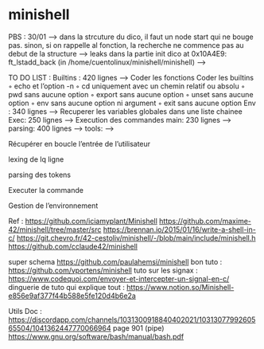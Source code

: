 # minishell

PBS : 
30/01 
--> dans la strcuture du dico, il faut un node start qui ne bouge pas. sinon, si on rappelle al fonction, la recherche ne commence pas au debut de la structure
--> leaks dans la partie init dico 
	at 0x10A4E9: ft_lstadd_back (in /home/cuentolinux/minishell/minishell)
-->


TO DO LIST :
Builtins : 420 lignes
--> Coder les fonctions
	Coder les builtins
		◦ echo et l’option -n
		◦ cd uniquement avec un chemin relatif ou absolu
		◦ pwd sans aucune option
		◦ export sans aucune option
		◦ unset sans aucune option
		◦ env sans aucune option ni argument
		◦ exit sans aucune option
Env : 340 lignes
--> Recuperer les variables globales dans une liste chainee 
Exec: 250 lignes
--> Execution des commandes
main: 230 lignes
--> 
parsing: 400 lignes
--> 
tools: 
--> 


Récupérer en boucle l’entrée de l’utilisateur

lexing de lq ligne 

parsing des tokens

Executer la commande



Gestion de l’environnement


Ref :
https://github.com/iciamyplant/Minishell
https://github.com/maxime-42/minishell/tree/master/src 
https://brennan.io/2015/01/16/write-a-shell-in-c/
https://git.chevro.fr/42-cestoliv/minishell/-/blob/main/include/minishell.h
https://github.com/cclaude42/minishell

super schema https://github.com/paulahemsi/minishell
bon tuto : https://github.com/vportens/minishell
tuto sur les signax : https://www.codequoi.com/envoyer-et-intercepter-un-signal-en-c/
dinguerie de tuto qui explique tout : https://www.notion.so/Minishell-e856e9af377f44b588e5fe120d4b6e2a

Utils Doc :
https://discordapp.com/channels/1031300918840402021/1031307799260565504/1041362447770066964 page 901 (pipe)
https://www.gnu.org/software/bash/manual/bash.pdf 